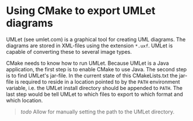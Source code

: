 # Using CMake to export UMLet diagrams

UMLet (see umlet.com) is a graphical tool for creating UML diagrams. The diagrams are stored in XML-files using the extension `*.uxf`. UMLet is capable of converting these to several image types.

CMake needs to know how to run UMLet. Because UMLet is a Java application, the first step is to enable CMake to use Java. The second step is to find UMLet's jar-file. In the current state of this CMakeLists.txt the jar-file is required to reside in a location pointed to by the `PATH` environment variable, i.e. the UMLet install directory should be appended to `PATH`. The last step would be tell UMLet to which files to export to which format and which location.

> *todo* Allow for manually setting the path to the UMLet directory.

